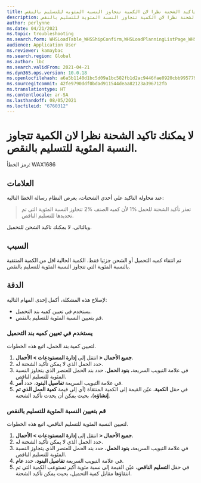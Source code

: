 ```yaml
---
title: لا يمكنك تاكيد الشحنة نظرا لان الكمية تتجاوز النسبة المئوية للتسليم بالنقص.
description: لا يمكنك تاكيد الشحنة نظرا لان الكمية تتجاوز النسبة المئوية للتسليم بالنقص.
author: perlynne
ms.date: 04/21/2021
ms.topic: troubleshooting
ms.search.form: WHSLoadTable_WHSShipConfirm,WHSLoadPlanningListPage_WHSShipConfirm,WHSLoadPlanningWorkbench_WHSShipConfirm,WHSTransportLoad_WHSShipConfirm,WHSShipPlanningListPage_WHSShipConfirm,WHSShipmentDetails_WHSShipConfirm,WHSWorkTable_WHSShipConfirm,WHSWorkTableListPage_WHSShipConfirm,Dialog_WHSOutboundShipConfirmController_WHSOutboundShipConfirm,WHSContainerCloseDiag_WHSShipConfirm
audience: Application User
ms.reviewer: kamaybac
ms.search.region: Global
ms.author: lbc
ms.search.validFrom: 2021-04-21
ms.dyn365.ops.version: 10.0.18
ms.openlocfilehash: a6a5b1140d1bc5d09a1bc582fb1d2ac9446fae0920cbb9957797dbdea4c684e6
ms.sourcegitcommit: 42fe9790ddf0bdad911544deaa82123a396712fb
ms.translationtype: HT
ms.contentlocale: ar-SA
ms.lasthandoff: 08/05/2021
ms.locfileid: "6760312"
---
```

# <a name="you-cant-confirm-a-shipment-because-the-quantity-exceeds-the-underdelivery-percentage"></a>لا يمكنك تاكيد الشحنة نظرا لان الكمية تتجاوز النسبة المئوية للتسليم بالنقص.

رمز الخطأ: WAX1686

## <a name="symptoms"></a>العلامات

عند محاولة التاكيد علي أحدي الشحنات، يعرض النظام رسالة الخطا التالية:

> تعذر تأكيد الشحنة للحمل %1 لأن كميه الصنف %2 تتجاوز النسبة المئوية التي تم تحديدها للتسليم الناقص.

وبالتالي، لا يمكنك تاكيد الشحن للتحميل.

## <a name="cause"></a>السبب

تم انتقاء كميه التحميل أو الشحن جزئيا فقط. الكمية الحالية اقل من الكمية المنتقية بالنسبة المئوية التي تتجاوز النسبة المئوية للتسليم بالنقص.

## <a name="resolution"></a>الدقة

لإصلاح هذه المشكلة، أكمل إحدى المهام التالية:

- يستخدم في تعيين كميه بند التحميل.
- قم بتعيين النسبة المئوية للتسليم بالنقص.

### <a name="set-the-load-line-quantity"></a>يستخدم في تعيين كميه بند التحميل

لتعيين كمية بند الحمل، اتبع هذه الخطوات.

1. انتقل إلى **إدارة المستودعات \> الأحمال‏‎ \> جميع الأحمال‏‎**.
1. حدد الحمل الذي لا يمكن تأكيد الشحنة له.
1. في علامة التبويب السريعة، **بنود الحمل**، حدد بند الحمل للعنصر الذي يتجاوز النسبة المئوية للتسليم الناقص.
1. في علامة التبويب السريعة **تفاصيل البنود**، حدد **أمر**.
1. في حقل **الكمية**، عيّن القيمة إلى الكمية المنتقاة (أي إلى قيمة **كمية العمل الذي تم إنشاؤه**)، بحيث يمكن أن يحدث تأكيد الشحنة.

### <a name="set-the-underdelivery-percentage"></a>قم بتعيين النسبة المئوية للتسليم بالنقص

لتعيين النسبة المئوية للتسليم الناقص، اتبع هذه الخطوات.

1. انتقل إلى **إدارة المستودعات \> الأحمال‏‎ \> جميع الأحمال‏‎**.
1. حدد الحمل الذي لا يمكن تأكيد الشحنة له.
1. في علامة التبويب السريعة، **بنود الحمل**، حدد بند الحمل للعنصر الذي يتجاوز النسبة المئوية للتسليم الناقص.
1. في علامة التبويب السريعة **تفاصيل البنود**، حدد **عام**.
1. في حقل **التسليم الناقص**، عيّن القيمة إلى نسبة مئوية أكبر تستوعب الكمية التي تم انتقاؤها مقابل كمية التحميل، بحيث يمكن تأكيد الشحنة.
